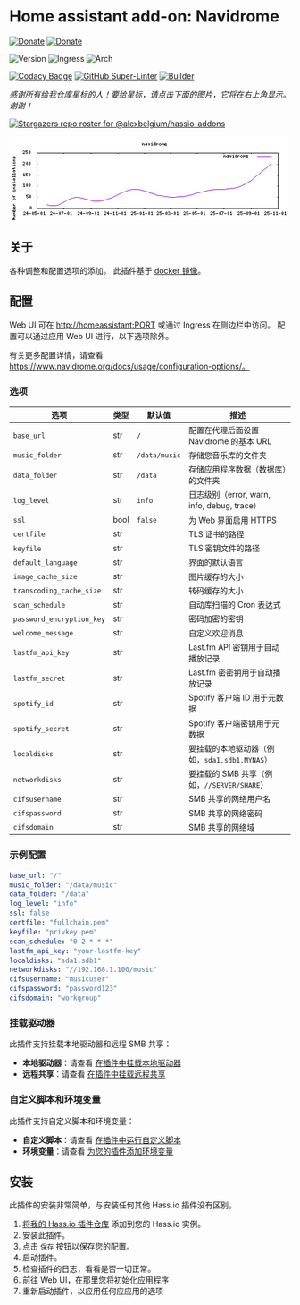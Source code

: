 # Home assistant add-on: Navidrome

[![Donate][donation-badge]](https://www.buymeacoffee.com/alexbelgium)
[![Donate][paypal-badge]](https://www.paypal.com/donate/?hosted_button_id=DZFULJZTP3UQA)

![Version](https://img.shields.io/badge/dynamic/yaml?label=版本&query=%24.version&url=https%3A%2F%2Fraw.githubusercontent.com%2Falexbelgium%2Fhassio-addons%2Fmaster%2Fnavidrome%2Fconfig.yaml)
![Ingress](https://img.shields.io/badge/dynamic/yaml?label=Ingress&query=%24.ingress&url=https%3A%2F%2Fraw.githubusercontent.com%2Falexbelgium%2Fhassio-addons%2Fmaster%2Fnavidrome%2Fconfig.yaml)
![Arch](https://img.shields.io/badge/dynamic/yaml?color=success&label=Arch&query=%24.arch&url=https%3A%2F%2Fraw.githubusercontent.com%2Falexbelgium%2Fhassio-addons%2Fmaster%2Fnavidrome%2Fconfig.yaml)

[![Codacy Badge](https://app.codacy.com/project/badge/Grade/9c6cf10bdbba45ecb202d7f579b5be0e)](https://www.codacy.com/gh/alexbelgium/hassio-addons/dashboard?utm_source=github.com&utm_medium=referral&utm_content=alexbelgium/hassio-addons&utm_campaign=Badge_Grade)
[![GitHub Super-Linter](https://img.shields.io/github/actions/workflow/status/alexbelgium/hassio-addons/weekly-supelinter.yaml?label=Lint%20code%20base)](https://github.com/alexbelgium/hassio-addons/actions/workflows/weekly-supelinter.yaml)
[![Builder](https://img.shields.io/github/actions/workflow/status/alexbelgium/hassio-addons/onpush_builder.yaml?label=Builder)](https://github.com/alexbelgium/hassio-addons/actions/workflows/onpush_builder.yaml)

[donation-badge]: https://img.shields.io/badge/Buy%20me%20a%20coffee-%23d32f2f?logo=buy-me-a-coffee&style=flat&logoColor=white
[paypal-badge]: https://img.shields.io/badge/Buy%20me%20a%20coffee%20Paypal-%23d32f2f?logo=buy-me-a-coffee&style=flat&logoColor=white

_感谢所有给我仓库星标的人！要给星标，请点击下面的图片，它将在右上角显示。谢谢！_

[![Stargazers repo roster for @alexbelgium/hassio-addons](https://raw.githubusercontent.com/alexbelgium/hassio-addons/master/.github/stars2.svg)](https://github.com/alexbelgium/hassio-addons/stargazers)

![下载趋势图](https://raw.githubusercontent.com/alexbelgium/hassio-addons/master/navidrome/stats.png)

## 关于

各种调整和配置选项的添加。
此插件基于 [docker 镜像](https://hub.docker.com/r/deluan/navidrome)。

## 配置

Web UI 可在 <http://homeassistant:PORT> 或通过 Ingress 在侧边栏中访问。
配置可以通过应用 Web UI 进行，以下选项除外。

有关更多配置详情，请查看 https://www.navidrome.org/docs/usage/configuration-options/。

### 选项

| 选项 | 类型 | 默认值 | 描述 |
|------|------|--------|-------|
| `base_url` | str | `/` | 配置在代理后面设置 Navidrome 的基本 URL |
| `music_folder` | str | `/data/music` | 存储您音乐库的文件夹 |
| `data_folder` | str | `/data` | 存储应用程序数据（数据库）的文件夹 |
| `log_level` | str | `info` | 日志级别（error, warn, info, debug, trace） |
| `ssl` | bool | `false` | 为 Web 界面启用 HTTPS |
| `certfile` | str | | TLS 证书的路径 |
| `keyfile` | str | | TLS 密钥文件的路径 |
| `default_language` | str | | 界面的默认语言 |
| `image_cache_size` | str | | 图片缓存的大小 |
| `transcoding_cache_size` | str | | 转码缓存的大小 |
| `scan_schedule` | str | | 自动库扫描的 Cron 表达式 |
| `password_encryption_key` | str | | 密码加密的密钥 |
| `welcome_message` | str | | 自定义欢迎消息 |
| `lastfm_api_key` | str | | Last.fm API 密钥用于自动播放记录 |
| `lastfm_secret` | str | | Last.fm 密密钥用于自动播放记录 |
| `spotify_id` | str | | Spotify 客户端 ID 用于元数据 |
| `spotify_secret` | str | | Spotify 客户端密钥用于元数据 |
| `localdisks` | str | | 要挂载的本地驱动器（例如，`sda1,sdb1,MYNAS`） |
| `networkdisks` | str | | 要挂载的 SMB 共享（例如，`//SERVER/SHARE`） |
| `cifsusername` | str | | SMB 共享的网络用户名 |
| `cifspassword` | str | | SMB 共享的网络密码 |
| `cifsdomain` | str | | SMB 共享的网络域 |

### 示例配置

```yaml
base_url: "/"
music_folder: "/data/music"
data_folder: "/data"
log_level: "info"
ssl: false
certfile: "fullchain.pem"
keyfile: "privkey.pem"
scan_schedule: "0 2 * * *"
lastfm_api_key: "your-lastfm-key"
localdisks: "sda1,sdb1"
networkdisks: "//192.168.1.100/music"
cifsusername: "musicuser"
cifspassword: "password123"
cifsdomain: "workgroup"
```

### 挂载驱动器

此插件支持挂载本地驱动器和远程 SMB 共享：

- **本地驱动器**：请查看 [在插件中挂载本地驱动器](https://github.com/alexbelgium/hassio-addons/wiki/Mounting-Local-Drives-in-Addons)
- **远程共享**：请查看 [在插件中挂载远程共享](https://github.com/alexbelgium/hassio-addons/wiki/Mounting-remote-shares-in-Addons)

### 自定义脚本和环境变量

此插件支持自定义脚本和环境变量：

- **自定义脚本**：请查看 [在插件中运行自定义脚本](https://github.com/alexbelgium/hassio-addons/wiki/Running-custom-scripts-in-Addons)
- **环境变量**：请查看 [为您的插件添加环境变量](https://github.com/alexbelgium/hassio-addons/wiki/Add-Environment-variables-to-your-Addon)

## 安装

此插件的安装非常简单，与安装任何其他 Hass.io 插件没有区别。

1. [将我的 Hass.io 插件仓库][repository] 添加到您的 Hass.io 实例。
1. 安装此插件。
1. 点击 `保存` 按钮以保存您的配置。
1. 启动插件。
1. 检查插件的日志，看看是否一切正常。
1. 前往 Web UI，在那里您将初始化应用程序
1. 重新启动插件，以应用任何应应用的选项

[repository]: https://github.com/alexbelgium/hassio-addons